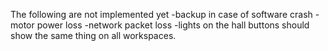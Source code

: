 
The following are not implemented yet
-backup in case of software crash
-motor power loss
-network packet loss
-lights on the hall buttons should show the same thing on all workspaces.
